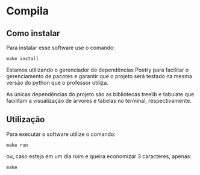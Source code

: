 # Compila

## Como instalar

Para instalar esse software use o comando: 

    make install

Estamos utilizando o gerenciador de dependências Poetry para facilitar o gerenciamento de pacotes e garantir que o projeto será testado na mesma versão do python que o professor utiliza.

As únicas dependências do projeto são as bibliotecas treelib e tabulate que facilitam a visualização de árvores e tabelas no terminal, respectivamente.

## Utilização

Para executar o software utilize o comando:

    make run

ou, caso esteja em um dia ruim e queira economizar 3 caracteres, apenas:

    make



